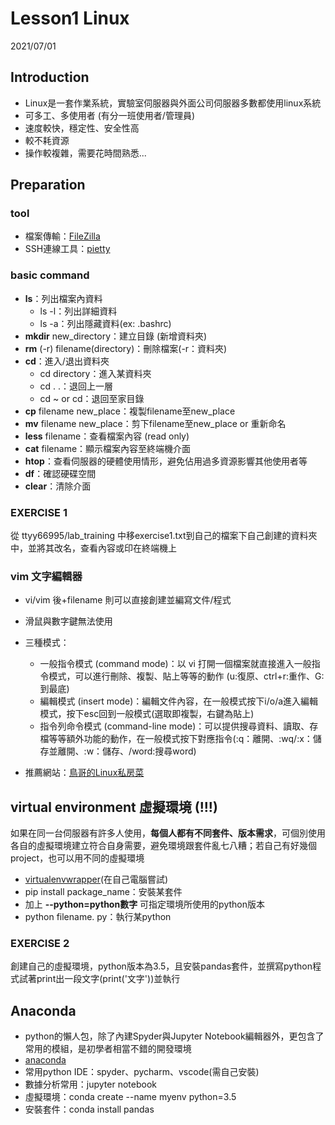 # Lesson1 Linux 
2021/07/01
## Introduction
* Linux是一套作業系統，實驗室伺服器與外面公司伺服器多數都使用linux系統
* 可多工、多使用者 (有分一班使用者/管理員)
* 速度較快，穩定性、安全性高
* 較不耗資源
* 操作較複雜，需要花時間熟悉...

## Preparation

### tool
* 檔案傳輸：[FileZilla](https://filezilla-project.org/)
* SSH連線工具：[pietty](https://sites.google.com/view/pietty-project/download)

### basic command
* **ls**：列出檔案內資料
    * ls -l：列出詳細資料
    * ls -a：列出隱藏資料(ex: .bashrc)
* **mkdir** new_directory：建立目錄 (新增資料夾)
* **rm** (-r) filename(directory)：刪除檔案(-r：資料夾)
* **cd**：進入/退出資料夾
    * cd directory：進入某資料夾
    * cd . .：退回上一層
    * cd ~ or cd：退回至家目錄
* **cp** filename new_place：複製filename至new_place
* **mv** filename new_place：剪下filename至new_place or 重新命名
* **less** filename：查看檔案內容 (read only)
* **cat** filename：顯示檔案內容至終端機介面
* **htop**：查看伺服器的硬體使用情形，避免佔用過多資源影響其他使用者等
* **df**：確認硬碟空間
* **clear**：清除介面

### EXERCISE 1
從 ttyy66995/lab_training 中移exercise1.txt到自己的檔案下自己創建的資料夾中，並將其改名，查看內容或印在終端機上

### vim 文字編輯器
* vi/vim 後+filename 則可以直接創建並編寫文件/程式
* 滑鼠與數字鍵無法使用
* 三種模式：
    * 一般指令模式 (command mode)：以 vi 打開一個檔案就直接進入一般指令模式，可以進行刪除、複製、貼上等等的動作 (u:復原、ctrl+r:重作、G:到最底)
    * 編輯模式 (insert mode)：編輯文件內容，在一般模式按下i/o/a進入編輯模式，按下esc回到一般模式(選取即複製，右鍵為貼上)
    * 指令列命令模式 (command-line mode)：可以提供搜尋資料、讀取、存檔等等額外功能的動作，在一般模式按下對應指令(:q：離開、:wq/:x：儲存並離開、:w：儲存、/word:搜尋word)

* 推薦網站：[鳥哥的Linux私房菜](http://linux.vbird.org/)
## virtual environment 虛擬環境 (!!!)
如果在同一台伺服器有許多人使用，**每個人都有不同套件、版本需求**，可個別使用各自的虛擬環境建立符合自身需要，避免環境跟套件亂七八糟；若自己有好幾個project，也可以用不同的虛擬環境
* [virtualenvwrapper](https://www.itread01.com/content/1498915331.html)(在自己電腦嘗試)
* pip install package_name：安裝某套件
* 加上 **--python=python數字** 可指定環境所使用的python版本
* python filename. py：執行某python

### EXERCISE 2
創建自己的虛擬環境，python版本為3.5，且安裝pandas套件，並撰寫python程式試著print出一段文字(print('文字'))並執行

## Anaconda
* python的懶人包，除了內建Spyder與Jupyter Notebook編輯器外，更包含了常用的模組，是初學者相當不錯的開發環境
* [anaconda](https://www.anaconda.com/products/individual)
* 常用python IDE：spyder、pycharm、vscode(需自己安裝)
* 數據分析常用：jupyter notebook
* 虛擬環境：conda create --name myenv python=3.5
* 安裝套件：conda install pandas
